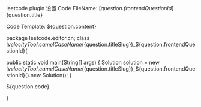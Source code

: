 leetcode plugin 设置
Code FileName: [${question.frontendQuestionId}]${question.title}

Code Template: 
${question.content}

package leetcode.editor.cn;
class $!velocityTool.camelCaseName(${question.titleSlug})_${question.frontendQuestionId}{

public static void main(String[] args) {
Solution solution = new $!velocityTool.camelCaseName(${question.titleSlug})_${question.frontendQuestionId}().new Solution();
}

${question.code}

}